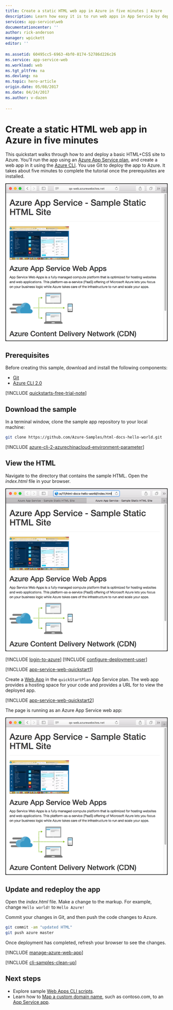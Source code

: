 ```yaml
---
title: Create a static HTML web app in Azure in five minutes | Azure
description: Learn how easy it is to run web apps in App Service by deploying a sample app.
services: app-service\web
documentationcenter: ''
author: rick-anderson
manager: wpickett
editor: ''

ms.assetid: 60495cc5-6963-4bf0-8174-52786d226c26
ms.service: app-service-web
ms.workload: web
ms.tgt_pltfrm: na
ms.devlang: na
ms.topic: hero-article
origin.date: 05/08/2017
ms.date: 04/24/2017
ms.author: v-dazen

---
```

# Create a static HTML web app in Azure in five minutes

This quickstart walks through how to and deploy a basic HTML+CSS site to Azure. You'll run the app using an [Azure App Service plan](/app-service/azure-web-sites-web-hosting-plans-in-depth-overview), and create a web app in it using the [Azure CLI](https://docs.microsoft.com/cli/azure/get-started-with-azure-cli). You use Git to deploy the app to Azure. It takes about five minutes to complete the tutorial once the prerequisites are installed.

![hello-world-in-browser](media/app-service-web-get-started-html/hello-world-in-browser-az.png)

## Prerequisites

Before creating this sample, download and install the following components:

- [Git](https://git-scm.com/)
- [Azure CLI 2.0](https://docs.microsoft.com/cli/azure/install-azure-cli)

[!INCLUDE [quickstarts-free-trial-note](../../includes/quickstarts-free-trial-note.md)]

## Download the sample

In a terminal window, clone the sample app repository to your local machine:

```bash
git clone https://github.com/Azure-Samples/html-docs-hello-world.git
```

[!INCLUDE [azure-cli-2-azurechinacloud-environment-parameter](../../includes/azure-cli-2-azurechinacloud-environment-parameter.md)]

## View the HTML

Navigate to the directory that contains the sample HTML. Open the *index.html* file in your browser.

![hello-world-in-browser](media/app-service-web-get-started-html/hello-world-in-browser.png)

[!INCLUDE [login-to-azure](../../includes/login-to-azure.md)] 
[!INCLUDE [configure-deployment-user](../../includes/configure-deployment-user.md)] 

[!INCLUDE [app-service-web-quickstart1](../../includes/app-service-web-quickstart1.md)] 

Create a [Web App](app-service-web-overview.md) in the `quickStartPlan` App Service plan. 
The web app provides a hosting space for your code and provides a URL for to view the deployed app.

[!INCLUDE [app-service-web-quickstart2](../../includes/app-service-web-quickstart2.md)] 

The page is running as an Azure App Service web app:

![hello-world-in-browser](media/app-service-web-get-started-html/hello-world-in-browser-az.png)

## Update and redeploy the app

Open the *index.html* file. Make a change to the markup. For example, change `Hello world!` to `Hello Azure!`

Commit your changes in Git, and then push the code changes to Azure.

```bash
git commit -am "updated HTML"
git push azure master
```

Once deployment has completed, refresh your browser to see the changes.

[!INCLUDE [manage-azure-web-app](../../includes/manage-azure-web-app.md)]

[!INCLUDE [cli-samples-clean-up](../../includes/cli-samples-clean-up.md)]

## Next steps

- Explore sample [Web Apps CLI scripts](app-service-cli-samples.md).
- Learn how to [Map a custom domain name](app-service-web-tutorial-custom-domain.md), such as contoso.com, to an [App Service app](app-service-web-tutorial-custom-domain.md).

